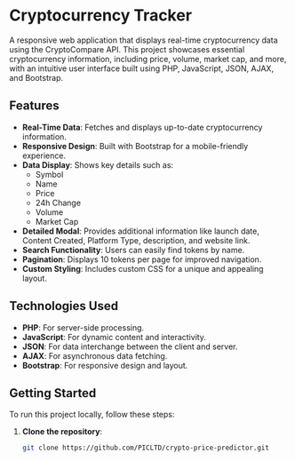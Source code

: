 # Cryptocurrency Tracker

A responsive web application that displays real-time cryptocurrency data using the CryptoCompare API. This project showcases essential cryptocurrency information, including price, volume, market cap, and more, with an intuitive user interface built using PHP, JavaScript, JSON, AJAX, and Bootstrap.

## Features

- **Real-Time Data**: Fetches and displays up-to-date cryptocurrency information.
- **Responsive Design**: Built with Bootstrap for a mobile-friendly experience.
- **Data Display**: Shows key details such as:
  - Symbol
  - Name
  - Price
  - 24h Change
  - Volume
  - Market Cap
- **Detailed Modal**: Provides additional information like launch date, Content Created, Platform Type, description, and website link.
- **Search Functionality**: Users can easily find tokens by name.
- **Pagination**: Displays 10 tokens per page for improved navigation.
- **Custom Styling**: Includes custom CSS for a unique and appealing layout.

## Technologies Used

- **PHP**: For server-side processing.
- **JavaScript**: For dynamic content and interactivity.
- **JSON**: For data interchange between the client and server.
- **AJAX**: For asynchronous data fetching.
- **Bootstrap**: For responsive design and layout.

## Getting Started

To run this project locally, follow these steps:

1. **Clone the repository**:
   ```bash
   git clone https://github.com/PICLTD/crypto-price-predictor.git
